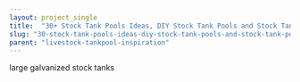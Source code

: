 ```yaml
---
layout: project_single
title:  "30+ Stock Tank Pools Ideas, DIY Stock Tank Pools and Stock Tank Pools Inspiration"
slug: "30-stock-tank-pools-ideas-diy-stock-tank-pools-and-stock-tank-pools-inspiration"
parent: "livestock-tankpool-inspiration"
---
```

large galvanized stock tanks